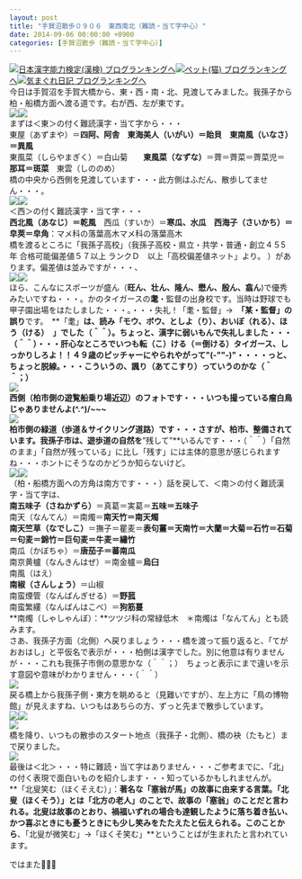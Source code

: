 ```yaml
---
layout: post
title: "手賀沼散歩０９０６　東西南北（難読・当て字中心）"
date: 2014-09-06 00:00:00 +0900
categories: [手賀沼散歩（難読・当て字中心）]
---
```


[![](/syuusyuu9701/assets/images/手賀沼散歩０９０６-東西南北（難読・当て字中心）-br_c_3028_1.gif)](http://blog.with2.net/link.php?1659096:3028 "日本漢字能力検定(漢検) ブログランキングへ")[日本漢字能力検定(漢検) ブログランキングへ](http://blog.with2.net/link.php?1659096:3028)[![](/syuusyuu9701/assets/images/手賀沼散歩０９０６-東西南北（難読・当て字中心）-br_c_1348_1.gif)](http://blog.with2.net/link.php?1659096:1348 "ペット(猫) ブログランキングへ")[ペット(猫) ブログランキングへ](http://blog.with2.net/link.php?1659096:1348)[![](/syuusyuu9701/assets/images/手賀沼散歩０９０６-東西南北（難読・当て字中心）-br_c_9257_1.gif)](http://blog.with2.net/link.php?1659096:9257 "気まぐれ日記 ブログランキングへ")[気まぐれ日記 ブログランキングへ](http://blog.with2.net/link.php?1659096:9257)  
今日は手賀沼を手賀大橋から、東・西・南・北、見渡してみました。我孫子から柏・船橋方面へ渡る道です。右が西、左が東です。  
![](/syuusyuu9701/assets/images/手賀沼散歩０９０６-東西南北（難読・当て字中心）-b09e1c93abb0dc7a24bbe5c50c21591d.jpg)![](/syuusyuu9701/assets/images/手賀沼散歩０９０６-東西南北（難読・当て字中心）-613e6c2abf19751bcdd63fc3de4aa9e8.jpg)  
まずは＜東＞の付く難読漢字・当て字から・・・  
東屋（あずまや）＝**四阿、阿舎**　**東海美人（いがい）＝貽貝**　**東南風（いなさ）＝異風**  
東風菜（しらやまぎく）＝白山菊　　**東風菜（なずな）**＝薺＝薺菜＝薺菜児＝**那耳＝斑菜**　東雲（しののめ）  
橋の中央から西側を見渡しています・・・此方側はふだん、散歩してません・・・。  
![](/syuusyuu9701/assets/images/手賀沼散歩０９０６-東西南北（難読・当て字中心）-1803a97ae5a0c8a2e41378babfa563e3.jpg)![](/syuusyuu9701/assets/images/手賀沼散歩０９０６-東西南北（難読・当て字中心）-9049ded49166d7ae7993c1d6b482899e.jpg)  
＜西＞の付く難読漢字・当て字・・・  
**西北風（あなじ）＝乾風**　西瓜（すいか）＝**寒瓜、水瓜**　**西海子（さいかち）＝皁莢＝皁角**：マメ科の落葉高木マメ科の落葉高木  
橋を渡るところに「我孫子高校」（我孫子高校・県立・共学・普通・創立４５5年 合格可能偏差値５７以上 ランクＤ　以上「高校偏差値ネット」より。 ）があります。偏差値は並みですが・・・、  
![](/syuusyuu9701/assets/images/手賀沼散歩０９０６-東西南北（難読・当て字中心）-985441612952997f08d0ed3f115f1dc4.jpg)![](/syuusyuu9701/assets/images/手賀沼散歩０９０６-東西南北（難読・当て字中心）-b4aca0e9620e9d151e5c9c2c2f931b6d.jpg)  
ほら、こんなにスポーツが盛ん（**旺ん、壮ん、隆ん、懋ん、殷ん、翕ん**)で優秀みたいですね・・・。かのタイガースの**耄**・監督の出身校です。当時は野球でも甲子園出場をはたしました・・・。・・・失礼！「耄・監督」→　**「某・監督」の誤り**です。　**「耄」**は、読み「モウ、ボウ、としよ（り）、**おいぼ（れる）、ほう（ける）**　」でした（＾＾）。ちょっと、漢字に弱いもんで失礼しました・・・（＾＾）・・・肝心なところでいつも転（こ）ける（＝倒ける）タイガース、しっかりしろよ！！４９歳のピッチャーにやられやがって"(-""-)"・・・・っと、ちょっと脱線。・・・こういうの、諷り（あてこすり）っていうのかな（＾＾；）  
![](/syuusyuu9701/assets/images/手賀沼散歩０９０６-東西南北（難読・当て字中心）-3b68e582855a82fe73f33d3ef64ecb3a.jpg)  
西側（柏市側の遊覧船乗り場近辺）のフォトです・・・いつも撮っている瘤白鳥じゃありませんよ(^.^)/~~~  
![](/syuusyuu9701/assets/images/手賀沼散歩０９０６-東西南北（難読・当て字中心）-963e5aea6a161566a434606eab7362a0.jpg)  
柏市側の緑道（歩道＆サイクリング道路）です・・・さすが、柏市、整備されています。我孫子市は、遊歩道の自然を**”残して”**いるんです・・・（＾＾）「自然のまま」「自然が残っている」に比し「残す」には主体的意思が感じられますね・・・ホントにそうなのかどうか知らないけど。  
![](/syuusyuu9701/assets/images/手賀沼散歩０９０６-東西南北（難読・当て字中心）-ea3fa3015e63e08139716ba36052b7d0.jpg)![](/syuusyuu9701/assets/images/手賀沼散歩０９０６-東西南北（難読・当て字中心）-1dc77571dd5ced7f43e5d7dea24afcc5.jpg)  
（柏・船橋方面への方角は南方です・・・）話を戻して、＜南＞の付く難読漢字・当て字は、  
**南五味子（さねかずら）**＝真葛＝実葛＝**五味＝五味子**  
南天（なんてん）＝南燭＝**南天竹＝南天燭**  
**南天竺草（なでしこ）**＝撫子＝瞿麦＝**表句薑＝天南竹＝大蘭＝大菊＝石竹＝石菊＝句麦＝錦竹＝巨句麦＝牛麦＝繡竹**  
南瓜（かぼちゃ）＝**唐茄子＝蕃南瓜**  
南京黄櫨（なんきんはぜ）＝南金櫨＝**烏臼**  
南風（はえ）  
**南椒（さんしょう）**＝山椒  
南蛮煙管（なんばんぎせる）＝**野菰**  
南蛮繁縷（なんばんはこべ）＝**狗筋蔓**  
**南燭（しゃしゃんぼ）：**ツツジ科の常緑低木　＊南燭は「なんてん」とも読みます。  
さあ、我孫子方面（北側）へ戻りましょう・・・橋を渡って振り返ると、「てがおおはし」と平仮名で表示が・・・柏側は漢字でした。別に他意は有りませんが・・・これも我孫子市側の意思かな（＾＾；）　ちょっと表示にまで違いを示す意図や意味がわかりません・・・（＾＾）  
![](/syuusyuu9701/assets/images/手賀沼散歩０９０６-東西南北（難読・当て字中心）-b0430b43bae74782036276273e9c2ea0.jpg)  
戻る橋上から我孫子側・東方を眺めると（見難いですが）、左上方に「鳥の博物館」が見えますね、いつもはあちらの方、ずっと先まで散歩しています。  
![](/syuusyuu9701/assets/images/手賀沼散歩０９０６-東西南北（難読・当て字中心）-2993c945f7500f14c07d6b4fad321036.jpg)![](/syuusyuu9701/assets/images/手賀沼散歩０９０６-東西南北（難読・当て字中心）-a6c9afdb6839183d748e79d42c0b0aaa.jpg)  
![](/syuusyuu9701/assets/images/手賀沼散歩０９０６-東西南北（難読・当て字中心）-896b823a8e4c416a13d7be782ccb404b.jpg)  
橋を降り、いつもの散歩のスタート地点（我孫子・北側）、橋の袂（たもと）まで戻りました。  
![](/syuusyuu9701/assets/images/手賀沼散歩０９０６-東西南北（難読・当て字中心）-b481480f8d24b2639c089b8727efd9e1.jpg)  
最後は＜北＞・・・特に難読・当て字はありません・・・ご参考までに、「北」の付く表現で面白いものを紹介します・・・知っているかもしれませんが。  
**「北叟笑む（ほくそえむ）」：**著名な「塞翁が馬」の故事に由来する言葉。「**北叟（ほくそう）**」とは「**北方の老人**」のことで、故事の「塞翁」のことだと言われる。北叟は故事のとおり、禍福いずれの場合も達観したように落ち着き払い、かつ喜ぶときにも憂うときにも少し笑みをたたえたと伝えられる。このことから**、「北叟が微笑む」→「ほくそ笑む」**ということばが生まれたと言われています。  
  
ではまた👋👋👋  